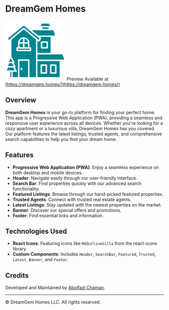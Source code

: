 # DreamGem Homes

![DreamGem Homes Icon](./public/android-chrome-192x192.png)
Preview Available at [https://dreamgem.homes/](https://dreamgem.homes/)

## Overview

**DreamGem Homes** is your go-to platform for finding your perfect home. This app is a Progressive Web Application (PWA), providing a seamless and responsive user experience across all devices. Whether you're looking for a cozy apartment or a luxurious villa, DreamGem Homes has you covered. Our platform features the latest listings, trusted agents, and comprehensive search capabilities to help you find your dream home.

## Features

- **Progressive Web Application (PWA)**: Enjoy a seamless experience on both desktop and mobile devices.
- **Header**: Navigate easily through our user-friendly interface.
- **Search Bar**: Find properties quickly with our advanced search functionality.
- **Featured Listings**: Browse through our hand-picked featured properties.
- **Trusted Agents**: Connect with trusted real estate agents.
- **Latest Listings**: Stay updated with the newest properties on the market.
- **Banner**: Discover our special offers and promotions.
- **Footer**: Find essential links and information.

## Technologies Used

- **React Icons**: Featuring icons like `MdOutlineVilla` from the react-icons library.
- **Custom Components**: Includes `Header`, `SearchBar`, `Featured`, `Trusted`, `Latest`, `Banner`, and `Footer`.

## Credits

Developed and Maintained by [Abolfazl Chaman](http://abolfazlchaman.ir).

---

&copy; DreamGem Homes LLC. All rights reserved.
